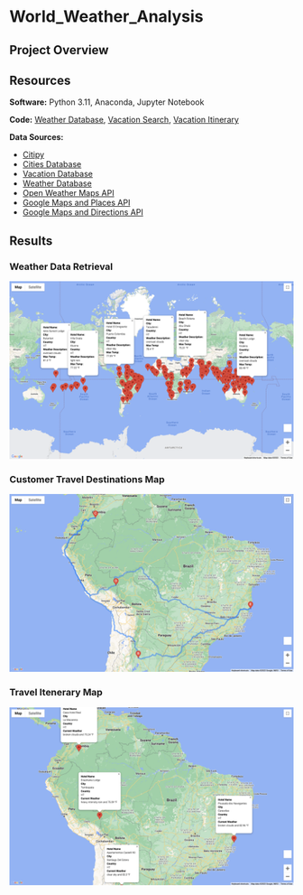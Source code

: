 # World_Weather_Analysis

## Project Overview

## Resources

**Software:** Python 3.11, Anaconda, Jupyter Notebook

**Code:** [Weather Database](https://github.com/pfrivas/World_Weather_Analysis/blob/main/World_Weather_Analysis/Weather_Database/Weather_Database.ipynb), [Vacation Search](https://github.com/pfrivas/World_Weather_Analysis/blob/main/World_Weather_Analysis/Vacation_Search/Vacation_Search.ipynb), [Vacation Itinerary](https://github.com/pfrivas/World_Weather_Analysis/blob/main/World_Weather_Analysis/Vacation_Itinerary/Vacation_Itinerary.ipynb)

**Data Sources:** 
- [Citipy](https://github.com/pfrivas/World_Weather_Analysis/tree/main/World_Weather_Analysis/Resources/citipy)
- [Cities Database](https://github.com/pfrivas/World_Weather_Analysis/blob/main/World_Weather_Analysis/Resources/cities.csv)
- [Vacation Database](https://github.com/pfrivas/World_Weather_Analysis/blob/main/World_Weather_Analysis/Vacation_Search/WeatherPy_vacation.csv)
- [Weather Database](https://github.com/pfrivas/World_Weather_Analysis/blob/main/World_Weather_Analysis/Weather_Database/WeatherPy_Database.csv)
- [Open Weather Maps API](https://openweathermap.org/current)
- [Google Maps and Places API](https://developers.google.com/maps/documentation/places/web-service/search)
- [Google Maps and Directions API](https://developers.google.com/maps/documentation/directions/overview)

## Results

### Weather Data Retrieval
<img src = https://github.com/pfrivas/World_Weather_Analysis/blob/main/World_Weather_Analysis/Vacation_Search/WeatherPy_vacation_map.png>

### Customer Travel Destinations Map
<img src = https://github.com/pfrivas/World_Weather_Analysis/blob/main/World_Weather_Analysis/Vacation_Itinerary/WeatherPy_travel_map.png>

### Travel Itenerary Map
<img src = https://github.com/pfrivas/World_Weather_Analysis/blob/main/World_Weather_Analysis/Vacation_Itinerary/WeatherPy_travel_map_markers.png>
